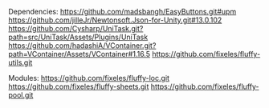 Dependencies:
https://github.com/madsbangh/EasyButtons.git#upm
https://github.com/jilleJr/Newtonsoft.Json-for-Unity.git#13.0.102
https://github.com/Cysharp/UniTask.git?path=src/UniTask/Assets/Plugins/UniTask
https://github.com/hadashiA/VContainer.git?path=VContainer/Assets/VContainer#1.16.5
https://github.com/fixeles/fluffy-utils.git

Modules:
https://github.com/fixeles/fluffy-loc.git
https://github.com/fixeles/fluffy-sheets.git
https://github.com/fixeles/fluffy-pool.git
